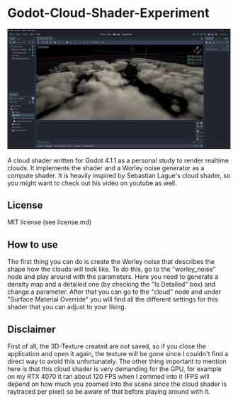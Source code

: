 # Godot-Cloud-Shader-Experiment

<p align="center">
  <img src="cloud_preview.png" width="550" title="Example of some realtime clouds">
</p>

A cloud shader written for Godot 4.1.1 as a personal study to render realtime clouds. It implements the shader and a Worley noise generator as a compute shader. It is heavily inspired by Sebastian Lague's cloud shader, so you might want to check out his video on youtube as well.
## License
MIT license (see license.md)

## How to use
The first thing you can do is create the Worley noise that describes the shape how the clouds will look like. To do this, go to the "worley_noise" node and play around with the parameters. Here you need to generate a density map and a detailed one (by checking the "Is Detailed" box) and change a parameter.
After that you can go to the "cloud" node and under "Surface Material Override" you will find all the different settings for this shader that you can adjust to your liking.

## Disclaimer
First of all, the 3D-Texture created are not saved, so if you close the application and open it again, the texture will be gone since I couldn't find a direct way to avoid this unfortunately. The other thing important to mention here is that this cloud shader is very demanding for the GPU, for example on my RTX 4070 it ran about 120 FPS when I zommed into it (FPS will depend on how much you zoomed into the scene since the cloud shader is raytraced per pixel) so be aware of that before playing around with it. 